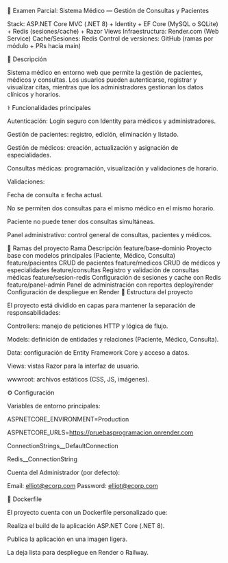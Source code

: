 🏥 Examen Parcial: Sistema Médico — Gestión de Consultas y Pacientes

Stack: ASP.NET Core MVC (.NET 8) + Identity + EF Core (MySQL o SQLite) + Redis (sesiones/cache) + Razor Views
Infraestructura: Render.com (Web Service)
Cache/Sesiones: Redis
Control de versiones: GitHub (ramas por módulo + PRs hacia main)

🚀 Descripción

Sistema médico en entorno web que permite la gestión de pacientes, médicos y consultas.
Los usuarios pueden autenticarse, registrar y visualizar citas, mientras que los administradores gestionan los datos clínicos y horarios.

⚕️ Funcionalidades principales

Autenticación: Login seguro con Identity para médicos y administradores.

Gestión de pacientes: registro, edición, eliminación y listado.

Gestión de médicos: creación, actualización y asignación de especialidades.

Consultas médicas: programación, visualización y validaciones de horario.

Validaciones:

Fecha de consulta ≥ fecha actual.

No se permiten dos consultas para el mismo médico en el mismo horario.

Paciente no puede tener dos consultas simultáneas.

Panel administrativo: control general de consultas, pacientes y médicos.

📂 Ramas del proyecto
Rama	Descripción
feature/base-dominio	Proyecto base con modelos principales (Paciente, Médico, Consulta)
feature/pacientes	CRUD de pacientes
feature/medicos	CRUD de médicos y especialidades
feature/consultas	Registro y validación de consultas médicas
feature/sesion-redis	Configuración de sesiones y cache con Redis
feature/panel-admin	Panel de administración con reportes
deploy/render	Configuración de despliegue en Render
🧱 Estructura del proyecto

El proyecto está dividido en capas para mantener la separación de responsabilidades:

Controllers: manejo de peticiones HTTP y lógica de flujo.

Models: definición de entidades y relaciones (Paciente, Médico, Consulta).

Data: configuración de Entity Framework Core y acceso a datos.

Views: vistas Razor para la interfaz de usuario.

wwwroot: archivos estáticos (CSS, JS, imágenes).

⚙️ Configuración

Variables de entorno principales:

ASPNETCORE_ENVIRONMENT=Production

ASPNETCORE_URLS=https://pruebasprogramacion.onrender.com

ConnectionStrings__DefaultConnection

Redis__ConnectionString

Cuenta del Administrador (por defecto):

Email: elliot@ecorp.com
Password: elliot@ecorp.com

🐳 Dockerfile

El proyecto cuenta con un Dockerfile personalizado que:

Realiza el build de la aplicación ASP.NET Core (.NET 8).

Publica la aplicación en una imagen ligera.

La deja lista para despliegue en Render o Railway.